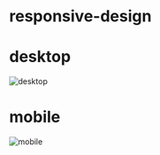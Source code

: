 # responsive-design

# desktop
![desktop](https://user-images.githubusercontent.com/89196594/187192638-43cbd59c-bf3c-4040-8936-9e6a05ce0c30.png)

# mobile
![mobile](https://user-images.githubusercontent.com/89196594/187192670-afc533ab-0535-44d6-b23b-41f0af29c6cb.png)
